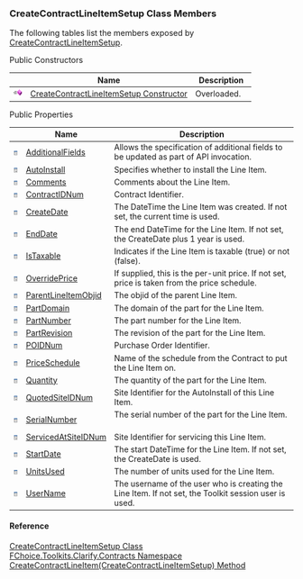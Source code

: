 ﻿### CreateContractLineItemSetup Class Members

The following tables list the members exposed by [CreateContractLineItemSetup](FChoice.Toolkits.Clarify~FChoice.Toolkits.Clarify.Contracts.CreateContractLineItemSetup.md).

Public Constructors

|   | Name | Description |
| --- | --- | --- |
| ![Public Constructor](dotnetimages/publicConstructor.png) | [CreateContractLineItemSetup Constructor](FChoice.Toolkits.Clarify~FChoice.Toolkits.Clarify.Contracts.CreateContractLineItemSetup~_ctor.md) | Overloaded.    |



Public Properties

|   | Name | Description |
| --- | --- | --- |
| ![Public Property](dotnetimages/publicProperty.png) | [AdditionalFields](FChoice.Toolkits.Clarify~FChoice.Toolkits.Clarify.Contracts.CreateContractLineItemSetup~AdditionalFields.md) | Allows the specification of additional fields to be updated as part of API invocation.   |
| ![Public Property](dotnetimages/publicProperty.png) | [AutoInstall](FChoice.Toolkits.Clarify~FChoice.Toolkits.Clarify.Contracts.CreateContractLineItemSetup~AutoInstall.md) | Specifies whether to install the Line Item.   |
| ![Public Property](dotnetimages/publicProperty.png) | [Comments](FChoice.Toolkits.Clarify~FChoice.Toolkits.Clarify.Contracts.CreateContractLineItemSetup~Comments.md) | Comments about the Line Item.   |
| ![Public Property](dotnetimages/publicProperty.png) | [ContractIDNum](FChoice.Toolkits.Clarify~FChoice.Toolkits.Clarify.Contracts.CreateContractLineItemSetup~ContractIDNum.md) | Contract Identifier.   |
| ![Public Property](dotnetimages/publicProperty.png) | [CreateDate](FChoice.Toolkits.Clarify~FChoice.Toolkits.Clarify.Contracts.CreateContractLineItemSetup~CreateDate.md) | The DateTime the Line Item was created. If not set, the current time is used.   |
| ![Public Property](dotnetimages/publicProperty.png) | [EndDate](FChoice.Toolkits.Clarify~FChoice.Toolkits.Clarify.Contracts.CreateContractLineItemSetup~EndDate.md) | The end DateTime for the Line Item. If not set, the CreateDate plus 1 year is used.   |
| ![Public Property](dotnetimages/publicProperty.png) | [IsTaxable](FChoice.Toolkits.Clarify~FChoice.Toolkits.Clarify.Contracts.CreateContractLineItemSetup~IsTaxable.md) | Indicates if the Line Item is taxable (true) or not (false).   |
| ![Public Property](dotnetimages/publicProperty.png) | [OverridePrice](FChoice.Toolkits.Clarify~FChoice.Toolkits.Clarify.Contracts.CreateContractLineItemSetup~OverridePrice.md) | If supplied, this is the per-unit price. If not set, price is taken from the price schedule.   |
| ![Public Property](dotnetimages/publicProperty.png) | [ParentLineItemObjid](FChoice.Toolkits.Clarify~FChoice.Toolkits.Clarify.Contracts.CreateContractLineItemSetup~ParentLineItemObjid.md) | The objid of the parent Line Item.   |
| ![Public Property](dotnetimages/publicProperty.png) | [PartDomain](FChoice.Toolkits.Clarify~FChoice.Toolkits.Clarify.Contracts.CreateContractLineItemSetup~PartDomain.md) | The domain of the part for the Line Item.   |
| ![Public Property](dotnetimages/publicProperty.png) | [PartNumber](FChoice.Toolkits.Clarify~FChoice.Toolkits.Clarify.Contracts.CreateContractLineItemSetup~PartNumber.md) | The part number for the Line Item.   |
| ![Public Property](dotnetimages/publicProperty.png) | [PartRevision](FChoice.Toolkits.Clarify~FChoice.Toolkits.Clarify.Contracts.CreateContractLineItemSetup~PartRevision.md) | The revision of the part for the Line Item.   |
| ![Public Property](dotnetimages/publicProperty.png) | [POIDNum](FChoice.Toolkits.Clarify~FChoice.Toolkits.Clarify.Contracts.CreateContractLineItemSetup~POIDNum.md) | Purchase Order Identifier.   |
| ![Public Property](dotnetimages/publicProperty.png) | [PriceSchedule](FChoice.Toolkits.Clarify~FChoice.Toolkits.Clarify.Contracts.CreateContractLineItemSetup~PriceSchedule.md) | Name of the schedule from the Contract to put the Line Item on.   |
| ![Public Property](dotnetimages/publicProperty.png) | [Quantity](FChoice.Toolkits.Clarify~FChoice.Toolkits.Clarify.Contracts.CreateContractLineItemSetup~Quantity.md) | The quantity of the part for the Line Item.   |
| ![Public Property](dotnetimages/publicProperty.png) | [QuotedSiteIDNum](FChoice.Toolkits.Clarify~FChoice.Toolkits.Clarify.Contracts.CreateContractLineItemSetup~QuotedSiteIDNum.md) | Site Identifier for the AutoInstall of this Line Item.   |
| ![Public Property](dotnetimages/publicProperty.png) | [SerialNumber](FChoice.Toolkits.Clarify~FChoice.Toolkits.Clarify.Contracts.CreateContractLineItemSetup~SerialNumber.md) | The serial number of the part for the Line Item.   |
| ![Public Property](dotnetimages/publicProperty.png) | [ServicedAtSiteIDNum](FChoice.Toolkits.Clarify~FChoice.Toolkits.Clarify.Contracts.CreateContractLineItemSetup~ServicedAtSiteIDNum.md) | Site Identifier for servicing this Line Item.   |
| ![Public Property](dotnetimages/publicProperty.png) | [StartDate](FChoice.Toolkits.Clarify~FChoice.Toolkits.Clarify.Contracts.CreateContractLineItemSetup~StartDate.md) | The start DateTime for the Line Item. If not set, the CreateDate is used.   |
| ![Public Property](dotnetimages/publicProperty.png) | [UnitsUsed](FChoice.Toolkits.Clarify~FChoice.Toolkits.Clarify.Contracts.CreateContractLineItemSetup~UnitsUsed.md) | The number of units used for the Line Item.   |
| ![Public Property](dotnetimages/publicProperty.png) | [UserName](FChoice.Toolkits.Clarify~FChoice.Toolkits.Clarify.Contracts.CreateContractLineItemSetup~UserName.md) | The username of the user who is creating the Line Item. If not set, the Toolkit session user is used.   |





#### Reference

[CreateContractLineItemSetup Class](FChoice.Toolkits.Clarify~FChoice.Toolkits.Clarify.Contracts.CreateContractLineItemSetup.md)  
[FChoice.Toolkits.Clarify.Contracts Namespace](FChoice.Toolkits.Clarify~FChoice.Toolkits.Clarify.Contracts_namespace.md)  
[CreateContractLineItem(CreateContractLineItemSetup) Method](FChoice.Toolkits.Clarify~FChoice.Toolkits.Clarify.Contracts.ContractsToolkit~CreateContractLineItem(CreateContractLineItemSetup).md)